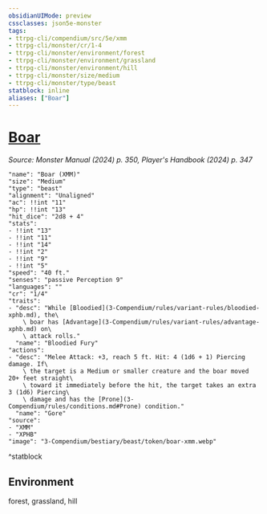 ```yaml
---
obsidianUIMode: preview
cssclasses: json5e-monster
tags:
- ttrpg-cli/compendium/src/5e/xmm
- ttrpg-cli/monster/cr/1-4
- ttrpg-cli/monster/environment/forest
- ttrpg-cli/monster/environment/grassland
- ttrpg-cli/monster/environment/hill
- ttrpg-cli/monster/size/medium
- ttrpg-cli/monster/type/beast
statblock: inline
aliases: ["Boar"]
---
```

# [Boar](3-Compendium\bestiary\beast/boar-xmm.md)
*Source: Monster Manual (2024) p. 350, Player's Handbook (2024) p. 347*  

```statblock
"name": "Boar (XMM)"
"size": "Medium"
"type": "beast"
"alignment": "Unaligned"
"ac": !!int "11"
"hp": !!int "13"
"hit_dice": "2d8 + 4"
"stats":
- !!int "13"
- !!int "11"
- !!int "14"
- !!int "2"
- !!int "9"
- !!int "5"
"speed": "40 ft."
"senses": "passive Perception 9"
"languages": ""
"cr": "1/4"
"traits":
- "desc": "While [Bloodied](3-Compendium/rules/variant-rules/bloodied-xphb.md), the\
    \ boar has [Advantage](3-Compendium/rules/variant-rules/advantage-xphb.md) on\
    \ attack rolls."
  "name": "Bloodied Fury"
"actions":
- "desc": "Melee Attack: +3, reach 5 ft. Hit: 4 (1d6 + 1) Piercing damage. If\
    \ the target is a Medium or smaller creature and the boar moved 20+ feet straight\
    \ toward it immediately before the hit, the target takes an extra 3 (1d6) Piercing\
    \ damage and has the [Prone](3-Compendium/rules/conditions.md#Prone) condition."
  "name": "Gore"
"source":
- "XMM"
- "XPHB"
"image": "3-Compendium/bestiary/beast/token/boar-xmm.webp"
```
^statblock

## Environment

forest, grassland, hill